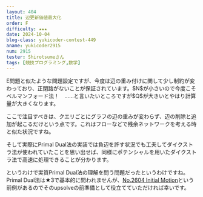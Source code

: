 ```yaml
---
layout: 404
title: 辺更新価値最大化
order: F
difficulty: ★★★
date: 2024-10-04
blog-class: yukicoder-contest-449
aname: yukicoder2915
num: 2915
tester: Shirotsumeさん
tags: [競技プログラミング,数学]
---
```


<p>
E問題と似たような問題設定ですが、今度は辺の重み付けに関して少し制約が変わっており、正閉路がないことが保証されています。$N$が小さいので今度こそベルマンフォード法！　……と言いたいところですが$Q$が大きいとやはり計算量が大きくなります。
</p>
<p>
ここで注目すべきは、クエリごとにグラフの辺の重みが変わらず、辺の削除と追加が起こるだけという点です。これはフローなどで残余ネットワークを考える時と似た状況ですね。
</p>
<p>
そして実際にPrimal Dual法の実装では負辺を許す状況でも工夫してダイクストラ法が使われていたことを思い出せば、同様にポテンシャルを用いたダイクストラ法で高速に処理できることが分かります。
</p>
<p>
というわけで実質Primal Dual法の理解を問う問題だったというわけですね。Primal Dual法は★3で基本的に問われませんが、<a href="https://yukicoder.me/problems/no/2604">No.2604 Initial Motion</a>という前例があるのでそのupsolveの前準備として役立てていただければ幸いです。
</p>
